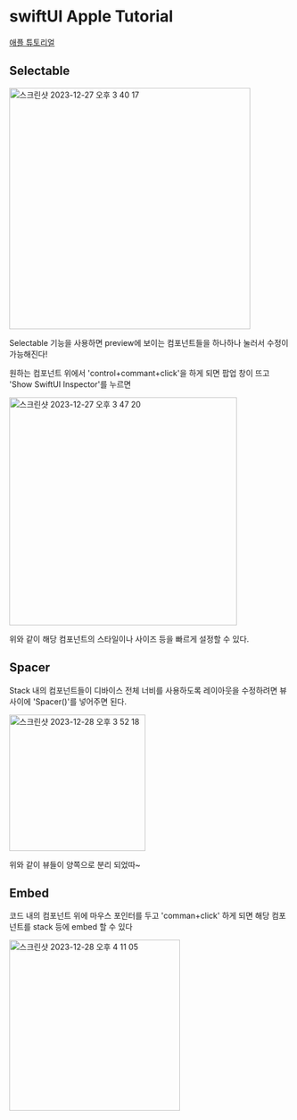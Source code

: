 # swiftUI Apple Tutorial
[애플 튜토리얼](https://developer.apple.com/tutorials/swiftui/creating-and-combining-views)



## Selectable

<img width="432" alt="스크린샷 2023-12-27 오후 3 40 17" src="https://github.com/NORIKIM/swiftUIAppleTutorial/assets/31604976/b0623c95-1ef2-4f51-9277-b4ec4d3f9c66">

Selectable 기능을 사용하면 preview에 보이는 컴포넌트들을 하나하나 눌러서 수정이 가능해진다!

원하는 컴포넌트 위에서 'control+commant+click'을 하게 되면 팝업 창이 뜨고 'Show SwiftUI Inspector'를 누르면

<img width="408" alt="스크린샷 2023-12-27 오후 3 47 20" src="https://github.com/NORIKIM/swiftUIAppleTutorial/assets/31604976/5892c9d4-9297-40af-8d15-08b1f7c3809b">

위와 같이 해당 컴포넌트의 스타일이나 사이즈 등을 빠르게 설정할 수 있다.



## Spacer

Stack 내의 컴포넌트들이 디바이스 전체 너비를 사용하도록 레이아웃을 수정하려면 뷰 사이에 'Spacer()'를 넣어주면 된다.

<img width="244" alt="스크린샷 2023-12-28 오후 3 52 18" src="https://github.com/NORIKIM/swiftUIAppleTutorial/assets/31604976/e04be731-6f53-46ec-9a7c-c0fe3f2701d7">

위와 같이 뷰들이 양쪽으로 분리 되었따~



## Embed

코드 내의 컴포넌트 위에 마우스 포인터를 두고 'comman+click' 하게 되면 해당 컴포넌트를 stack 등에 embed 할 수 있다

<img width="306" alt="스크린샷 2023-12-28 오후 4 11 05" src="https://github.com/NORIKIM/swiftUIAppleTutorial/assets/31604976/fd878a37-fef2-4a8e-b4bf-ec429ab3876f">
